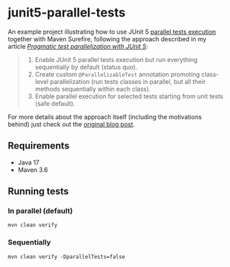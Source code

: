 # junit5-parallel-tests

An example project illustrating how to use JUnit 5 [parallel 
tests execution](https://junit.org/junit5/docs/current/user-guide/#writing-tests-parallel-execution) 
together with Maven Surefire, following the approach described in 
my article [_Pragmatic test parallelization 
with JUnit 5_](https://mikemybytes.com/2021/11/24/pragmatic-test-parallelization-with-junit5/):

> 1. Enable JUnit 5 parallel tests execution but run everything sequentially by default (status quo).
> 2. Create custom `@ParallelizableTest` annotation promoting class-level parallelization (run tests classes in parallel, but all their methods sequentially within each class).
> 3. Enable parallel execution for selected tests starting from unit tests (safe default).

For more details about the approach itself (including the 
motivations behind) just check out the [original blog post](https://mikemybytes.com/2021/11/24/pragmatic-test-parallelization-with-junit5/).

## Requirements
- Java 17
- Maven 3.6

## Running tests

### In parallel (default)
```
mvn clean verify
```

### Sequentially
```
mvn clean verify -DparallelTests=false
```
